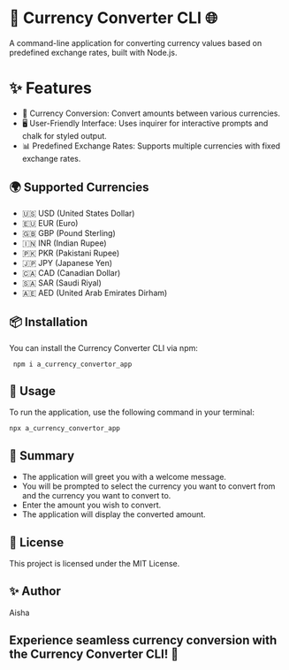 # 💱 Currency Converter CLI 🌐
A command-line application for converting currency values based on predefined exchange rates, built with Node.js.

# ✨ Features
- 💸 Currency Conversion: Convert amounts between various currencies.
- 🖥️ User-Friendly Interface: Uses inquirer for interactive prompts and chalk for styled output.
- 📊 Predefined Exchange Rates: Supports multiple currencies with fixed exchange rates.

## 🌍 Supported Currencies
- 🇺🇸 USD (United States Dollar)
- 🇪🇺 EUR (Euro)
- 🇬🇧 GBP (Pound Sterling)
- 🇮🇳 INR (Indian Rupee)
- 🇵🇰 PKR (Pakistani Rupee)
- 🇯🇵 JPY (Japanese Yen)
- 🇨🇦 CAD (Canadian Dollar)
- 🇸🇦 SAR (Saudi Riyal)
- 🇦🇪 AED (United Arab Emirates Dirham)

## 📦 Installation
You can install the Currency Converter CLI via npm:

     npm i a_currency_convertor_app

## 🚀 Usage
To run the application, use the following command in your terminal:

    npx a_currency_convertor_app

## 📖 Summary
- The application will greet you with a welcome message.
- You will be prompted to select the currency you want to convert from and the currency you want to convert to.
- Enter the amount you wish to convert.
- The application will display the converted amount.

## 📝 License
This project is licensed under the MIT License.

## ✨ Author
Aisha

## Experience seamless currency conversion with the Currency Converter CLI! 🚀






